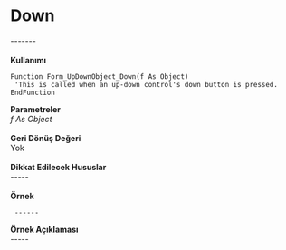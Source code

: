 # Down

\-------\
\
**Kullanımı**

```
Function Form_UpDownObject_Down(f As Object)
 'This is called when an up-down control's down button is pressed.
EndFunction
```

**Parametreler**\
_f As Object_\
\
**Geri Dönüş Değeri**\
Yok\
\
**Dikkat Edilecek Hususlar**\
\-----\
\
**Örnek**

```
 ------
```

**Örnek Açıklaması**\
\-----

